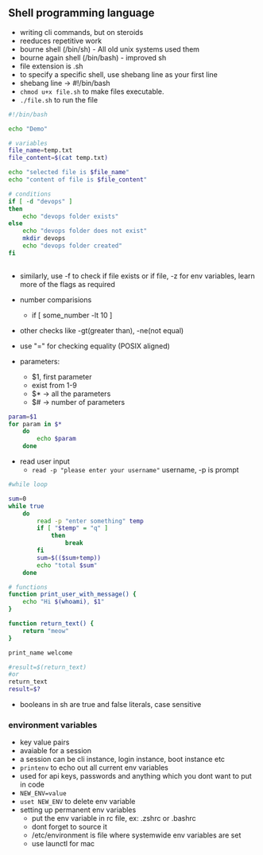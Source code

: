 ## Shell programming language
- writing cli commands, but on steroids
- reeduces repetitive work
- bourne shell (/bin/sh) - All old unix systems used them
- bourne again shell (/bin/bash) - improved sh
- file extension is .sh
- to specify a specific shell, use shebang line as your first line
- shebang line -> #!/bin/bash
- `chmod u+x file.sh` to make files executable.
- `./file.sh` to run the file
```bash
#!/bin/bash

echo "Demo"

# variables
file_name=temp.txt
file_content=$(cat temp.txt)

echo "selected file is $file_name"
echo "content of file is $file_content"

# conditions
if [ -d "devops" ]
then
	echo "devops folder exists"
else
	echo "devops folder does not exist"
	mkdir devops
	echo "devops folder created"
fi
			
```
- similarly, use -f to check if file exists or if file, -z for env variables, learn more of the flags as required

- number comparisions
	- if [ some_number -lt 10 ]
- other checks like -gt(greater than), -ne(not equal)
- use "=" for checking equality (POSIX aligned)
- parameters:	
	- $1, first parameter
	- exist from 1-9
	- $*  -> all the parameters
	- $#  -> number of parameters 
```bash
param=$1  
for param in $*
	do
		echo $param
	done
```
- read user input
	- `read -p "please enter your username"` username, -p is prompt
	
```bash
#while loop

sum=0
while true
	do
		read -p "enter something" temp
		if [ "$temp" = "q" ]
			then
				break
		fi
		sum=$(($sum+temp))
		echo "total $sum"
	done

```

```bash
# functions
function print_user_with_message() {
	echo "Hi $(whoami), $1"
}

function return_text() {
	return "meow"
}

print_name welcome

#result=$(return_text)
#or
return_text
result=$?
```
- booleans in sh are true and false literals, case sensitive

### environment variables
- key value pairs
- avaiable for a session 
- a session can be cli instance, login instance, boot instance etc
- `printenv` to echo out all current env variables
- used for api keys, passwords and anything which you dont want to put in code
- `NEW_ENV=value`
- `uset NEW_ENV` to delete env variable
- setting up permanent env variables
	- put the env variable in rc file, ex: .zshrc or .bashrc
	- dont forget to source it
	- /etc/environment is file where systemwide env variables are set
	- use launctl for mac

